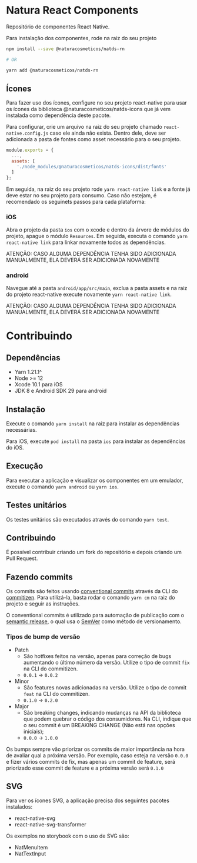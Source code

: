 # Natura React Components

Repositório de componentes React Native.

Para instalação dos componentes, rode na raiz do seu projeto

```sh
npm install --save @naturacosmeticos/natds-rn

# OR

yarn add @naturacosmeticos/natds-rn
```

## Ícones

Para fazer uso dos ícones, configure no seu projeto react-native para usar os ícones da biblioteca @naturacosmeticos/natds-icons que já vem instalada como dependência deste pacote.

Para configurar, crie um arquivo na raiz do seu projeto chamado `react-native.config.js` caso ele ainda não exista. Dentro dele, deve ser adicionada a pasta de fontes como asset necessário para o seu projeto. 

```javascript
module.exports = {
  ...,
  assets: [
    './node_modules/@naturacosmeticos/natds-icons/dist/fonts'
  ]
};
```

Em seguida, na raiz do seu projeto rode `yarn react-native link` e a fonte já deve estar no seu projeto para consumo. Caso não estejam, é recomendado os seguinets passos para cada plataforma:

### iOS

Abra o projeto da pasta `ios` com o xcode e dentro da árvore de módulos do projeto, apague o módulo `Resources`. Em seguida, executa o comando `yarn react-native link` para linkar novamente todos as dependências.

ATENÇÃO: CASO ALGUMA DEPENDÊNCIA TENHA SIDO ADICIONADA MANUALMENTE, ELA DEVERÁ SER ADICIONADA NOVAMENTE

### android

Navegue até a pasta `android/app/src/main`, exclua a pasta assets e na raiz do projeto react-native execute novamente `yarn react-native link`.

ATENÇÃO: CASO ALGUMA DEPENDÊNCIA TENHA SIDO ADICIONADA MANUALMENTE, ELA DEVERÁ SER ADICIONADA NOVAMENTE

# Contribuindo

## Dependências

- Yarn 1.21.1^
- Node >= 12
- Xcode 10.1 para iOS
- JDK 8 e Android SDK 29 para android

## Instalação

Execute o comando `yarn install` na raiz para instalar as dependências necessárias.

Para iOS, execute `pod install` na pasta `ios` para instalar as dependências do iOS.

## Execução

Para executar a aplicação e visualizar os componentes em um emulador, execute o comando `yarn android` ou `yarn ios`.

## Testes unitários

Os testes unitários são executados através do comando `yarn test`.

## Contribuindo

É possível contribuir criando um fork do repositório e depois criando um Pull Request.

## Fazendo commits

Os commits são feitos usando [conventional commits](https://www.conventionalcommits.org/en/v1.0.0/#summary) através da CLI do [commitizen](https://github.com/commitizen/cz-cli). Para utilizá-la, basta rodar o comando `yarn cm` na raiz do projeto e seguir as instruções.

O conventional commits é utilizado para automação de publicação com o [semantic release](https://github.com/semantic-release/semantic-release), o qual usa o [SemVer](https://semver.org/) como método de versionamento.

### Tipos de bump de versão

- Patch
  - São hotfixes feitos na versão, apenas para correção de bugs aumentando o último número da versão. Utilize o tipo de commit `fix` na CLI do commitizen.
  - `0.0.1` -> `0.0.2`
- Minor
  - São features novas adicionadas na versão. Utilize o tipo de commit `feat` na CLI do commitizen.
  - `0.1.0` -> `0.2.0`
- Major
  - São breaking changes, indicando mudanças na API da biblioteca que podem quebrar o código dos consumidores. Na CLI, indique que o seu commit é um BREAKING CHANGE (Não está nas opções iniciais);
  - `0.0.0` -> `1.0.0`

Os bumps sempre vão priorizar os commits de maior importância na hora de avaliar qual a próxima versão. Por exemplo, caso esteja na versão `0.0.0` e fizer vários commits de fix, mas apenas um commit de feature, será priorizado esse commit de feature e a próxima versão será `0.1.0`

## SVG

Para ver os ícones SVG, a aplicação precisa dos seguintes pacotes instalados:

- react-native-svg
- react-native-svg-transformer

Os exemplos no storybook com o uso de SVG são:

- NatMenuItem
- NatTextInput
